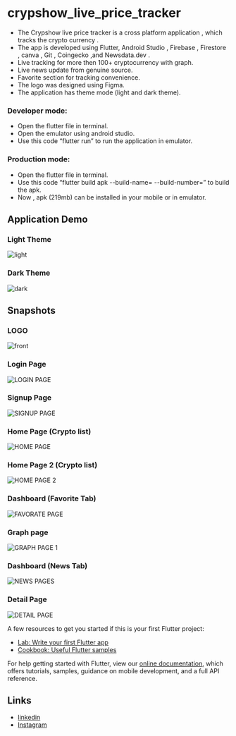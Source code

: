 # crypshow_live_price_tracker
- The Crypshow live price tracker is a cross platform application , which tracks the crypto currency . 
- The app is developed using Flutter, Android Studio , Firebase , Firestore , canva , Git , Coingecko ,and  Newsdata.dev .
- Live tracking for more then 100+ cryptocurrency with graph.
- Live news update from genuine source. 
- Favorite section for tracking convenience.
- The logo was designed using Figma.
- The application has theme mode (light and dark theme).

### Developer mode:
- Open the flutter file in terminal.
- Open the emulator using android studio.
- Use this code “flutter run” to run the application in emulator.

### Production mode:
- Open the flutter file in terminal.
- Use this code “flutter build apk --build-name=  --build-number=” to build the apk. 
- Now , apk (219mb) can be installed in your mobile or in emulator. 

## Application Demo

### Light Theme
![light](https://github.com/seenimd/crypshow_live_price_tracker/assets/93048317/dd67bc0a-27a6-44ea-a59e-23d46d97f9e8)

### Dark Theme

![dark](https://github.com/seenimd/crypshow_live_price_tracker/assets/93048317/310f74cd-e135-49fd-a37e-083638931439)


## Snapshots
### LOGO 
![front](https://github.com/seenimd/crypshow_live_price_tracker/assets/93048317/68108a72-9e82-4ae7-a1b0-20f4d352615c)
### Login Page
![LOGIN PAGE](https://github.com/seenimd/crypshow_live_price_tracker/assets/93048317/59ccdf8e-0de4-4513-9763-5d97ded66242)
### Signup Page
![SIGNUP PAGE](https://github.com/seenimd/crypshow_live_price_tracker/assets/93048317/6d7f0d29-7c2c-40bb-bba3-d6ce1f8b319d)
### Home Page (Crypto list)
![HOME PAGE](https://github.com/seenimd/crypshow_live_price_tracker/assets/93048317/4e8b3449-d9e1-4478-9268-38ea8b4d6f1d)
### Home Page 2 (Crypto list)
![HOME PAGE 2](https://github.com/seenimd/crypshow_live_price_tracker/assets/93048317/2e764b66-64e5-44e2-8dae-2f012679abcb)
### Dashboard (Favorite Tab)
![FAVORATE PAGE](https://github.com/seenimd/crypshow_live_price_tracker/assets/93048317/fb29aacf-dec8-47c6-bac5-b3081b880c39)
### Graph page
![GRAPH PAGE 1](https://github.com/seenimd/crypshow_live_price_tracker/assets/93048317/3b28262e-9e96-45a0-99fd-7288bdbba89c)
### Dashboard (News Tab)
![NEWS PAGES](https://github.com/seenimd/crypshow_live_price_tracker/assets/93048317/f2f247ae-3d3d-4a71-bcdb-2e416b0513fd)
### Detail Page 
![DETAIL PAGE](https://github.com/seenimd/crypshow_live_price_tracker/assets/93048317/72ffc6d2-f873-45f5-9313-c1213c4e56db)









A few resources to get you started if this is your first Flutter project:

- [Lab: Write your first Flutter app](https://flutter.dev/docs/get-started/codelab)
- [Cookbook: Useful Flutter samples](https://flutter.dev/docs/cookbook)

For help getting started with Flutter, view our
[online documentation](https://flutter.dev/docs), which offers tutorials,
samples, guidance on mobile development, and a full API reference.

## Links
* [linkedin](https://www.linkedin.com/in/seeni-mohamed-a-24897b1a0/)
* [Instagram](https://www.instagram.com/seeni_md___/)
